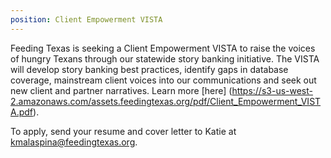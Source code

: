 ```yaml
---
position: Client Empowerment VISTA
---
```


Feeding Texas is seeking a Client Empowerment VISTA to raise the voices of hungry Texans through our statewide story banking initiative. The VISTA will develop story banking best practices, identify gaps in database coverage, mainstream client voices into our communications and seek out new client and partner narratives.  Learn more [here] (https://s3-us-west-2.amazonaws.com/assets.feedingtexas.org/pdf/Client_Empowerment_VISTA.pdf). 

To apply, send your resume and cover letter to Katie at [kmalaspina@feedingtexas.org](mailto:kmalaspina@feedingtexas.org). 
